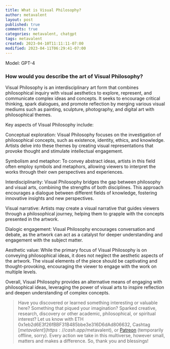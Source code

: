 ```yaml
---
title: What is Visual Philosophy?
author: metavalent
layout: post
published: true
comments: true
categories: metavalent, chatgpt
tags: metavalent
created: 2023-04-10T11:11:11-07:00
modified: 2023-04-11T06:29:41-07:00
---
```


Model: GPT-4

### How would you describe the art of Visual Philosophy?

Visual Philosophy is an interdisciplinary art form that combines philosophical inquiry with visual aesthetics to explore, represent, and communicate complex ideas and concepts. It seeks to encourage critical thinking, spark dialogues, and promote reflection by merging various visual mediums such as painting, sculpture, photography, and digital art with philosophical themes.

Key aspects of Visual Philosophy include:

Conceptual exploration: Visual Philosophy focuses on the investigation of philosophical concepts, such as existence, identity, ethics, and knowledge. Artists delve into these themes by creating visual representations that provoke thought and stimulate intellectual engagement.

Symbolism and metaphor: To convey abstract ideas, artists in this field often employ symbols and metaphors, allowing viewers to interpret the works through their own perspectives and experiences.

Interdisciplinarity: Visual Philosophy bridges the gap between philosophy and visual arts, combining the strengths of both disciplines. This approach encourages a dialogue between different fields of knowledge, fostering innovative insights and new perspectives.

Visual narrative: Artists may create a visual narrative that guides viewers through a philosophical journey, helping them to grapple with the concepts presented in the artwork.

Dialogic engagement: Visual Philosophy encourages conversation and debate, as the artwork can act as a catalyst for deeper understanding and engagement with the subject matter.

Aesthetic value: While the primary focus of Visual Philosophy is on conveying philosophical ideas, it does not neglect the aesthetic aspects of the artwork. The visual elements of the piece should be captivating and thought-provoking, encouraging the viewer to engage with the work on multiple levels.

Overall, Visual Philosophy provides an alternative means of engaging with philosophical ideas, leveraging the power of visual arts to inspire reflection and deepen understanding of complex concepts.

<!-- 
Watch [Video_Title](https://youtu.be/12345) if the embed below does not behave nicely. 

<div class="embed-container"><iframe loading="lazy" width="560" height="315" src="https://www.youtube.com/embed/12345" title="YouTube video player" frameborder="0" allow="accelerometer; autoplay; clipboard-write; encrypted-media; gyroscope; picture-in-picture" allowfullscreen></iframe></div>

![alt text](/assets/images/image.jpg "title")
-->

> Have you discovered or learned something interesting or valuable here? Something that piqued your imagination? Sparked creative, research, discovery or other academic, philosophical, or spiritual interest? Let us know with ETH 0x1eb2d6E3f26fBBF31B485bbe3e316D6dAd806632, Cashtag [$metavalent](https://cash.app/$metavalent), or [Patreon](https://patreon.com/) (temporarily offline, sorry). Every action we take in this multiverse, however small, matters and makes a difference. So, thank you and blessings!
